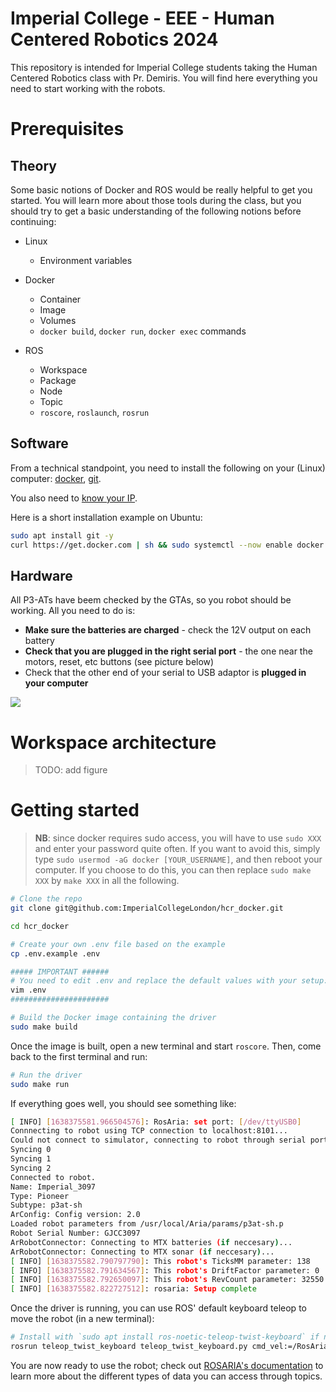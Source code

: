 # Imperial College - EEE - Human Centered Robotics 2024

This repository is intended for Imperial College students taking the Human Centered Robotics class with Pr. Demiris.
You will find here everything you need to start working with the robots.

# Prerequisites

## Theory
Some basic notions of Docker and ROS would be really helpful to get you started. You will learn more about those tools during the class, but you should try to get a basic understanding of the following notions before continuing:
- Linux
  - Environment variables

- Docker
  - Container
  - Image
  - Volumes
  - `docker build`, `docker run`, `docker exec` commands

- ROS
  - Workspace
  - Package
  - Node
  - Topic
  - `roscore`, `roslaunch`, `rosrun`

## Software
From a technical standpoint, you need to install the following on your (Linux) computer: [docker](https://docs.docker.com/engine/install/), [git](https://git-scm.com/book/en/v2/Getting-Started-Installing-Git).

You also need to [know your IP](https://opensource.com/article/18/5/how-find-ip-address-linux).

Here is a short installation example on Ubuntu:

```bash
sudo apt install git -y
curl https://get.docker.com | sh && sudo systemctl --now enable docker
```

## Hardware
All P3-ATs have beem checked by the GTAs, so you robot should be working. All you need to do is:
 - **Make sure the batteries are charged** - check the 12V output on each battery
 - **Check that you are plugged in the right serial port** - the one near the motors, reset, etc buttons (see picture below)
 - Check that the other end of your serial to USB adaptor is **plugged in your computer**

![](doc/serial_adapter.jpg)

# Workspace architecture

> TODO: add figure

# Getting started

> **NB**: since docker requires sudo access, you will have to use `sudo XXX` and enter your password quite often. If you want to avoid this, simply type `sudo usermod -aG docker [YOUR_USERNAME]`, and then reboot your computer. If you choose to do this, you can then replace `sudo make XXX` by `make XXX` in all the following.
```bash
# Clone the repo
git clone git@github.com:ImperialCollegeLondon/hcr_docker.git

cd hcr_docker

# Create your own .env file based on the example
cp .env.example .env

##### IMPORTANT ######
# You need to edit .env and replace the default values with your setup: your IP...
vim .env
######################

# Build the Docker image containing the driver
sudo make build
```
Once the image is built, open a new terminal and start `roscore`.
Then, come back to the first terminal and run:
```bash
# Run the driver
sudo make run
```

If everything goes well, you should see something like:
```bash
[ INFO] [1638375581.966504576]: RosAria: set port: [/dev/ttyUSB0]
Connnecting to robot using TCP connection to localhost:8101...
Could not connect to simulator, connecting to robot through serial port /dev/ttyUSB0.
Syncing 0
Syncing 1
Syncing 2
Connected to robot.
Name: Imperial_3097
Type: Pioneer
Subtype: p3at-sh
ArConfig: Config version: 2.0
Loaded robot parameters from /usr/local/Aria/params/p3at-sh.p
Robot Serial Number: GJCC3097
ArRobotConnector: Connecting to MTX batteries (if neccesary)...
ArRobotConnector: Connecting to MTX sonar (if neccesary)...
[ INFO] [1638375582.790797790]: This robot's TicksMM parameter: 138
[ INFO] [1638375582.791634567]: This robot's DriftFactor parameter: 0
[ INFO] [1638375582.792650097]: This robot's RevCount parameter: 32550
[ INFO] [1638375582.822727512]: rosaria: Setup complete
```

Once the driver is running, you can use ROS' default keyboard teleop to move the robot (in a new terminal):
```bash
# Install with `sudo apt install ros-noetic-teleop-twist-keyboard` if necessary
rosrun teleop_twist_keyboard teleop_twist_keyboard.py cmd_vel:=/RosAria/cmd_vel
```
You are now ready to use the robot; check out [ROSARIA's documentation](http://wiki.ros.org/ROSARIA) to learn more about the different types of data you can access through topics.


